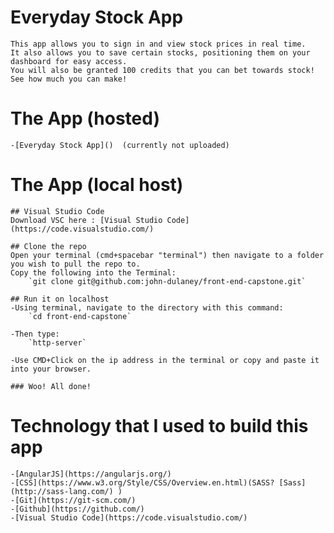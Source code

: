 # Everyday Stock App
    This app allows you to sign in and view stock prices in real time. 
    It also allows you to save certain stocks, positioning them on your dashboard for easy access. 
    You will also be granted 100 credits that you can bet towards stock! See how much you can make!

# The App (hosted)
    -[Everyday Stock App]()  (currently not uploaded)
# The App (local host)
    ## Visual Studio Code
    Download VSC here : [Visual Studio Code](https://code.visualstudio.com/)

    ## Clone the repo
    Open your terminal (cmd+spacebar "terminal") then navigate to a folder you wish to pull the repo to.
    Copy the following into the Terminal:
        `git clone git@github.com:john-dulaney/front-end-capstone.git`

    ## Run it on localhost
    -Using terminal, navigate to the directory with this command:
        `cd front-end-capstone`
    
    -Then type:
        `http-server` 
    
    -Use CMD+Click on the ip address in the terminal or copy and paste it into your browser. 

    ### Woo! All done!

# Technology that I used to build this app
    -[AngularJS](https://angularjs.org/)
    -[CSS](https://www.w3.org/Style/CSS/Overview.en.html)(SASS? [Sass](http://sass-lang.com/) )
    -[Git](https://git-scm.com/)
    -[Github](https://github.com/)
    -[Visual Studio Code](https://code.visualstudio.com/)

